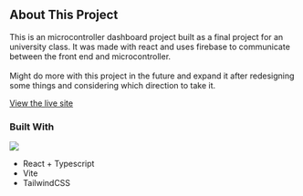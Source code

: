 ## About This Project
This is an microcontroller dashboard project built as a final project for an university class. It was made with react and uses firebase to communicate between
the front end and microcontroller. <br>
<br>
Might do more with this project in the future and expand it after redesigning some things and considering which direction to take it.

[View the live site](https://microdashboard.netlify.app/)

### Built With
[![](https://skills.thijs.gg/icons?i=react,vite,ts&theme=dark)](https://skillicons.dev/) 
* React + Typescript
* Vite
* TailwindCSS
